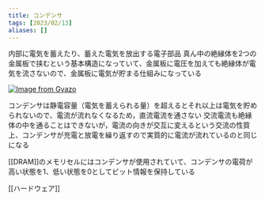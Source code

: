 ```yaml
---
title: コンデンサ
tags: [2023/02/13]
aliases: []
---
```


内部に電気を蓄えたり、蓄えた電気を放出する電子部品
真ん中の絶縁体を2つの金属板で挟むという基本構造になっていて、金属板に電圧を加えても絶縁体が電気を流さないので、金属板に電気が貯まる仕組みになっている

[![Image from Gyazo](https://i.gyazo.com/a89a02157960bbafa9811a59c39b3eb1.png)](https://gyazo.com/a89a02157960bbafa9811a59c39b3eb1)

コンデンサは静電容量（電気を蓄えられる量）を超えるとそれ以上は電気を貯められないので、電流が流れなくなるため，直流電流を通さない
交流電流も絶縁体の中を通ることはできないが，電流の向きが交互に変えるという交流の性質上、コンデンサが充電と放電を繰り返すので実質的に電流が流れているのと同じになる  
  
[[DRAM]]のメモリセルにはコンデンサが使用されていて、コンデンサの電荷が高い状態を1、低い状態を0としてビット情報を保持している

[[ハードウェア]]